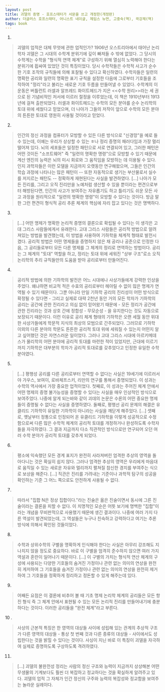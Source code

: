 ```yaml
---
layout: post
title: 괴델의 증명 - 호프스태터가 서문을 쓰고 개정한(개정판)
author: 더글러스 호프스태터, 어니스트 네이글, 제임스 뉴먼, 고중숙(역), 곽강제(역)
tags: book
---
```


1. 
> 괴델의 업적은 대체 무엇에 관한 업적인가? 1906년 오스트리아에서 태어난 논리학자 괴델은 그 시대의 수학계 분위기에 깊이 빠져들 수 밖에 없었다. 그 당시의 수학계는 수학을 "형식적 연역 체계"로 구성하기 위해 열심히 노력해야 한다는 분위기에 휩싸여 있었던 것이 특징이었다. 당시 수학작들은 수학적 사고가 순수한 기호 조작의 규칙들에 의해 포찰될 수 있다고 확신하였다. 수학자들은 일련의 명확한 공리와 일련의 명확한 표기 규칙을 설정한 다음에 그로부터 기호들을 조작하여 "정리"라고 불리는 새로운 기호 두름을 만들어낼 수 있었다. 수학계의 이 운동은 버틀런트 러셀과 알프레드 화이트헤드가 지은 <<수학 원리>>라는 세 권으로 된 기념비적인 저서에 이르러 절정을 이루었는데, 이 책은 1910년부터 1913년에 걸쳐 출판되었다. 러셀과 화이트헤드는 수학의 모든 분야를 순수 논리학의 토대 위에 세웠다고 믿었으며, 더 나아가 그들의 저작이 앞으로 수학의 모든 분야의 튼튼한 토대로 영원히 사용될 것이라고 믿었다.

2. 
> 인간의 정신 과정을 컴퓨터가 모방할 수 있든 다른 방식으로 "신경망"을 예로 들 수 있는데, 이예는 우리가 상상할 수 있는 ㅎ나 정리 증명의 패러다임과 가장 멀리 떨어져 있다. 뇌의 세포들은 일정한 패턴으로 서로 연결되어 있고, 그러한 패턴은 어떤 것이든 "소프트웨어" 즉 "일련의 명확한 명령"으로 모방할 수 있기 때문에 계산 엔진의 능력은 뇌의 미시 회로와 그 움직임을 모방하는 데 이용될 수 있다. 인지 과학자들은 이런 모델을 지금까지 오랫동안 연구해왔으며, 그들은 인간의 학습 과정에 나타나는 많은 패턴이 -- 또한 자동적으로 생기는 부산물로서 실수를 저지르는 패턴도 -- 정확하게 재현된다는 사실을 발견하였다. [...] 나아가 모든 진리를, 그리고 오직 진리만을 노예처럼 생산할 수 있을 뿐이라는 편견으로부터 해방된다면, 인간의 사고가 보여주는 자유롭기도 하고 틀리기도 쉬운 모든 사고 과정을 원리적으로 "일련의 명확한 명령"이 모방할 수 있다는 것이다. 방금 말한 그런 편견이 형식적 공리 추론 체계의 핵심에 자리 잡고 있다는 것은 명백하다.
 
3. 
> [...] 어떤 명제가 명확한 논리적 증명의 결론으로 확립될 수 있다는 이 생각은 고대 그리스 사람들에게서 유래한다. 고대 그리스 사람들은 공리적 방법으로 알려져있는 방법을 발견했는데, 이 방법을 사용하여 기하학을 체계적 형태로 발전시켰다. 공리적 방법은 어떤 명제들을 증명하지 않은 채 공리나 공준으로 인정한 다음, 그 공리들로부터 모든 다른 명제를 그 체계의 정리로 연역하는 방법이다. 공리는 그 체계의 "토대" 역할을 하고, 정리는 토대 위에 세워진 "상부 구조"로소 오직 논리학의 추리 규칙들만의 도움을 받아 공리로부터 만들어진다.
 
4. 
> 공리적 방법에 의한 기하학의 발전은 어느 시대에나 사상가들에게 강력한 인상을 주었다. 왜냐하면 비교적 적은 수효의 공리로부터 헤아릴 수 없이 많은 명제가 연역될 수 있기 때문이다. 그뿐 아니라 만일 기하학 공리의 진리성이 어떤 방식으로 확정될 수 있다면 - 그리고 실제로 대략 2천년 동안 거의 모든 학자가 기하학의 공리는 공간에 관한 진리라고 의심 없이 믿어왔기 때문에 - 모든 정리가 공간에 관한 진리라는 것과 상호 간에 정합성 - 무모순성 - 을 유지한다는 것도 자동으로 보장되기 때문이다. 이런 이유로 공리 체계 형태의 기하학은 오랜 세월 동안 위대한 사상가들에게 학문적 지식의 최상의 모범으로 간주되었다. 그러므로 기하학 이외의 다른 분야의 학문도 튼튼한 공리적 토대 위에 세워질 수 있는지 어떤지 알고 싶어했던 것은 자연스러운 일이었다. 그러나 고대 그리스 시대에 아르키메데스가 물리학의 어떤 분야에 공리적 토대를 마련한 적이 있었지만, 근대에 이르기까지 기하학은 대부분의 학자가 공리적 토대로를 갖추었다고 인정한 유일한 수학 분야였다.
 
5. 
> [...] 평행성 공리를 다른 공리로부터 연역할 수 없다는 사실은 19세기에 이르러서야 가우스, 보여이, 로바체프스키, 리만의 연구를 통해서 증명되었다. 이 성과는 수학의 역사에서 가장 중요한 업적이었다. 첫째로, 이 성과는 주어진 체계 안에서 어떤 명제의 증명 불가능성을 증명할 수 있다는 사실을 매우 인상적인 방식으로 보여주었다. 나중에 알게 되는바와 같이 괴데의 논문은 수론의 어떤 중요한 명제들이 증명될 수 없다는 사실을 증명하였다. 둘째로, 평행선 공리 문제의 해결은 유클리드 기하학이 유일한 기하학이 아니라는 사실을 깨닫게 해주었다. [...] 셋째로, 옛날부터 정통으로 인정되어 온 유클리드 기하학을 이렇게 성공적으로 수정함으로써 다른 많은 수학적 체계의 공리적 토대를 개정하거나 완성하도록 수학자들을 자극하였다. 그 결과 지금까지 다소 직관적인 방식으로만 연구되어 오던 여러 수학 분야가 공리적 토대를 갖추게 되었다.
 
6. 
> 평소에 익숙했던 모든 경계 표지가 완전히 사라져버린 엄격한 추상의 영역을 돌아다니는 것은 확실히 쉽지 않다. 그러나 엄격한 추상의 영역은 우리에게 마음대로 움직일 수 있는 새로운 자유와 멀리까지 펼쳐질 참신한 경치를 부여주는 식으로 보상을 해준다. [...] 직관은 진리를 가려내는 기준이나 과학적 탐구의 성공을 확인하는 기준 그 어느 쪽으로도 안전하게 사용될 수 없다.
 
7. 
> 따라서 "집합 N은 정상 집합이다."라는 진술은 옮은 진술이면서 동시에 그른 진술이라는 결론을 피할 수 없다. 이 치명적인 모순은 어뜻 보기에 명백한 "집합"이라는 개념을 무비판적으로 사용했기 때문에 생긴 결과이다. 나중에 여러 가지 다른 역설이 발견되었는데, 그 역설들은 누구나 친숙하고 강력하다고 여기는 추론 방식에 의해서 확인된 것들이었다.
 
8. 
> 수학과 상위수학의 구별을 명확하게 인식해야 한다는 사실은 아무리 강조해도 지나치지 않을 정도로 중요하다. 바로 이 구별을 엄격히 준수하지 않으면 여러 가지 역설과 혼란이 일어나기 때문이다. [...] 이 구별의 가치는 형식적 연산 체계의 구성에 사용되는 다양한 기호들의 숨겨진 가정이나 관련 없는 의미의 연상을 완전히 게저하여 그 기호들을 숨겨진 가정이나 관련 없는 의미의 연상을 완전히 제거하여 그 기호들을 정확하게 정리하고 정돈할 수 있게 해주는데 있다.
 
9. 
> 어째든 요점은 이 결론에 비추어 볼 때 기초 명제 논리학 체계의 공리들은 모든 항진 형식 즉 그 체계 안에서 표현될 수 있는 모든 논리적 진리를 만들어내기에 충분하다는 것이다. 이러한 공리들을 "완전 체계"라고 부른다.
 
10 .
> 사상의 근본적 특징은 한 영역의 대상들 사이에 성립해 있는 관계의 추상적 구조가 다른 영역의 대상들 - 통상 첫 번째 것과 다른 종류의 대상들 - 사이에서도 성립한다는 것을 밝힐 수 있다는 것이다. 사싱이 지닌 바로 이 특징이 괴델을 자극하여 실제로 증명하도록 구상하도록 격려하였다.

11. 
> [...] 괴델의 불완전성 정리는 사람의 정신 구조와 능력이 지금까지 상상해본 어떤 무생물의 기계보다도 훨씬 더 복잡하고 정교하다는 것을 확실하게 알려주고 있다. 괴델의 업적 그 자체가 인간 정신의 구주와 능력의 복잡성와 정교함을 보여주는 놀라운 실례이다.
